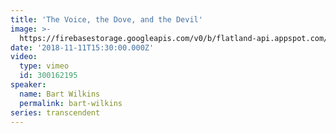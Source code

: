 ```yaml
---
title: 'The Voice, the Dove, and the Devil'
image: >-
  https://firebasestorage.googleapis.com/v0/b/flatland-api.appspot.com/o/Screen%20Shot%202018-11-11%20at%2012.05.25%20PM.png?alt=media&token=8892ec68-ccc2-4d63-9f66-8314c9b993de
date: '2018-11-11T15:30:00.000Z'
video:
  type: vimeo
  id: 300162195
speaker:
  name: Bart Wilkins
  permalink: bart-wilkins
series: transcendent
---
```


